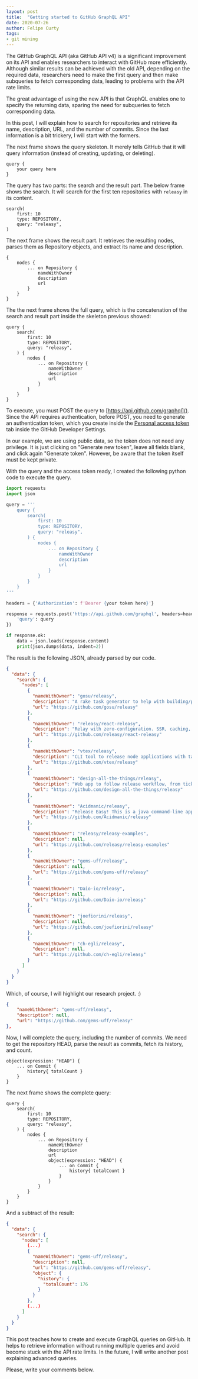 ```yaml
---
layout: post
title:  "Getting started to GitHub GraphQL API"
date: 2020-07-26
author: Felipe Curty
tags:
- git mining
---
```


The GitHub GraphQL API (aka GitHub API v4) is a significant improvement on its API and enables researchers to interact with GitHub more efficiently. Although similar results can be achieved with the old API, depending on the required data, researchers need to make the first query and then make subqueries to fetch corresponding data, leading to problems with the API rate limits.

The great advantage of using the new API is that GraphQL enables one to specify the returning data, sparing the need for subqueries to fetch corresponding data.

In this post, I will explain how to search for repositories and retrieve its name, description, URL, and the number of commits. Since the last information is a bit trickery, I will start with the formers.

The next frame shows the query skeleton. It merely tells GitHub that it will query information (instead of creating, updating, or deleting).

```
query {
    your query here
}
```

The query has two parts: the search and the result part. The below frame shows the search. It will search for the first ten repositories with `releasy` in its content.

```
search(
    first: 10
    type: REPOSITORY,
    query: "releasy",
)
```

The next frame shows the result part. It retrieves the resulting nodes, parses them as Repository objects, and extract its name and description.

```
{
    nodes {
        ... on Repository {
            nameWithOwner
            description
            url
        }
    }
}
```

The the next frame shows the full query, which is the concatenation of the search and result part inside the skeleton previous showed:

```
query {
    search(
        first: 10
        type: REPOSITORY,
        query: "releasy",
    ) {
        nodes {
            ... on Repository {
                nameWithOwner
                description
                url
            }
        }
    }
}
```

To execute, you must POST the query to [https://api.github.com/graphql](). Since the API requires authentication, before POST, you need to generate an authentication token, which you create inside the [Personal access token](https://github.com/settings/tokens) tab inside the GitHub Developer Settings.

In our example, we are using public data, so the token does not need any privilege. It is just clicking on "Generate new token", leave all fields blank, and click again "Generate token". However, be aware that the token itself must be kept private.

With the query and the access token ready, I created the following python code to execute the query.

```python
import requests
import json

query = '''
    query {
        search(
            first: 10
            type: REPOSITORY,
            query: "releasy",
        ) {
            nodes {
                ... on Repository {
                    nameWithOwner
                    description
                    url
                }
            }
        }
    }
'''

headers = {'Authorization': f'Bearer {your token here}'}

response = requests.post('https://api.github.com/graphql', headers=headers, json={
    'query': query
})

if response.ok:
    data = json.loads(response.content)
    print(json.dumps(data, indent=2))
```

The result is the following JSON, already parsed by our code.

```json
{
  "data": {
    "search": {
      "nodes": [
        {
          "nameWithOwner": "gosu/releasy",
          "description": "A rake task generator to help with building/packaging/deploying Ruby applications (\u26a0\ufe0f unmaintained)",
          "url": "https://github.com/gosu/releasy"
        },
        {
          "nameWithOwner": "releasy/react-releasy",
          "description": "Relay with zero-configuration. SSR, caching, testing and more.",
          "url": "https://github.com/releasy/react-releasy"
        },
        {
          "nameWithOwner": "vtex/releasy",
          "description": "CLI tool to release node applications with tag and auto semver bump",
          "url": "https://github.com/vtex/releasy"
        },
        {
          "nameWithOwner": "design-all-the-things/releasy",
          "description": "Web app to follow release workflow, from ticket creation to production",
          "url": "https://github.com/design-all-the-things/releasy"
        },
        {
          "nameWithOwner": "Acidmanic/releasy",
          "description": "Release Easy! This is a java command-line application, aimed to automatically detect any package manager used for a given project (current directory) and set version onto responsible files. it finally commits and tags the changes due the version.",
          "url": "https://github.com/Acidmanic/releasy"
        },
        {
          "nameWithOwner": "releasy/releasy-examples",
          "description": null,
          "url": "https://github.com/releasy/releasy-examples"
        },
        {
          "nameWithOwner": "gems-uff/releasy",
          "description": null,
          "url": "https://github.com/gems-uff/releasy"
        },
        {
          "nameWithOwner": "Daio-io/releasy",
          "description": null,
          "url": "https://github.com/Daio-io/releasy"
        },
        {
          "nameWithOwner": "joefiorini/releasy",
          "description": null,
          "url": "https://github.com/joefiorini/releasy"
        },
        {
          "nameWithOwner": "ch-egli/releasy",
          "description": null,
          "url": "https://github.com/ch-egli/releasy"
        }
      ]
    }
  }
}
```

Which, of course, I will highlight our research project. :)

```json
{
    "nameWithOwner": "gems-uff/releasy",
    "description": null,
    "url": "https://github.com/gems-uff/releasy"
},
```

Now, I will complete the query, including the number of commits. We need to get the repository HEAD, parse the result as commits, fetch its history, and count. 

```
object(expression: "HEAD") {
    ... on Commit { 
        history{ totalCount }
    }
}
```

The next frame shows the complete query:

```
query {
    search(
        first: 10
        type: REPOSITORY,
        query: "releasy",
    ) {
        nodes {
            ... on Repository {
                nameWithOwner
                description
                url
                object(expression: "HEAD") {
                    ... on Commit { 
                        history{ totalCount }
                    }
                }
            }
        }
    }
}
```

And a subtract of the result:

```json
{
  "data": {
    "search": {
      "nodes": [
        (...)
        {
          "nameWithOwner": "gems-uff/releasy",
          "description": null,
          "url": "https://github.com/gems-uff/releasy",
          "object": {
            "history": {
              "totalCount": 176
            }
          }
        },
        (...)
      ]
    }
  }
}
```

This post teaches how to create and execute GraphQL queries on GitHub. It helps to retrieve information without running multiple queries and avoid become stuck with the API rate limits. In the future, I will write another post explaining advanced queries. 

Please, write your comments below. 

